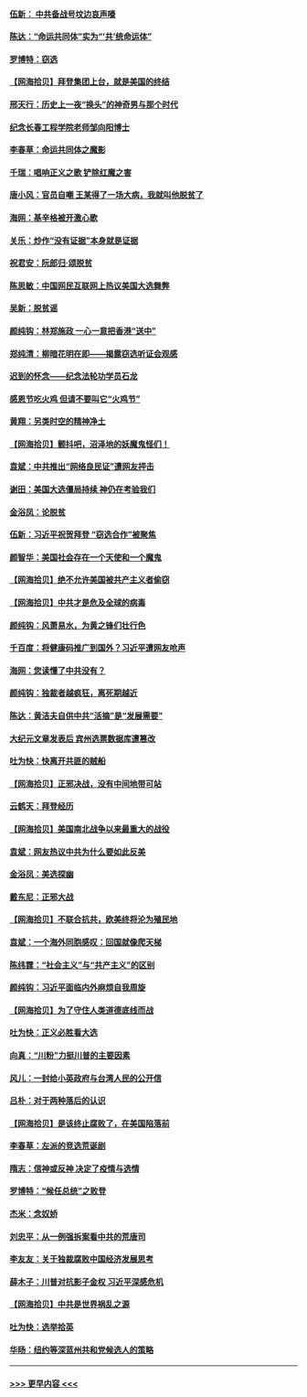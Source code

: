 #### [伍新： 中共备战号坟边哀声嚎](../pages/nsc993/n12593086.md?t=12031851) 
#### [陈达：“命运共同体”实为“‘共’统命运体”](../pages/nsc993/n12590865.md?t=12031851) 
#### [罗博特：窃选](../pages/nsc993/n12590619.md?t=12031851) 
#### [【网海拾贝】拜登集团上台，就是美国的终结](../pages/nsc993/n12589725.md?t=12031851) 
#### [邢天行：历史上一夜“换头”的神奇男与那个时代](../pages/nsc993/n12589424.md?t=12031851) 
#### [纪念长春工程学院老师邹向阳博士](../pages/nsc993/n12585390.md?t=12031851) 
#### [李春草：命运共同体之魔影](../pages/nsc993/n12585026.md?t=12031851) 
#### [千瑞：唱响正义之歌 铲除红魔之害](../pages/nsc993/n12585002.md?t=12031851) 
#### [唐小风：官员自嘲 王某得了一场大病，我就叫他脱贫了](../pages/nsc993/n12584981.md?t=12031851) 
#### [海网：基辛格被开激心歌](../pages/nsc993/n12584946.md?t=12031851) 
#### [关乐：炒作“没有证据”本身就是证据](../pages/nsc993/n12583146.md?t=12031851) 
#### [祝君安：阮郎归‧颂脱贫](../pages/nsc993/n12583119.md?t=12031851) 
#### [陈思敏：中国网民互联网上热议美国大选舞弊](../pages/nsc993/n12582845.md?t=12031851) 
#### [吴新：脱贫谣](../pages/nsc993/n12580839.md?t=12031851) 
#### [颜纯钩：林郑施政 一心一意把香港“送中”](../pages/nsc993/n12580805.md?t=12031851) 
#### [郑纯清：柳暗花明在即——揭露窃选听证会观感](../pages/nsc993/n12580795.md?t=12031851) 
#### [迟到的怀念——纪念法轮功学员石龙](../pages/nsc993/n12580245.md?t=12031851) 
#### [感恩节吃火鸡  但请不要叫它“火鸡节”](../pages/nsc993/n12580252.md?t=12031851) 
#### [黄翔：另类时空的精神净土](../pages/nsc993/n12578638.md?t=12031851) 
#### [【网海拾贝】颤抖吧，沼泽地的妖魔鬼怪们！](../pages/nsc993/n12578552.md?t=12031851) 
#### [袁斌：中共推出“网络良民证”遭网友抨击](../pages/nsc993/n12578511.md?t=12031851) 
#### [谢田：美国大选僵局持续 神仍在考验我们](../pages/nsc993/n12577432.md?t=12031851) 
#### [金浴凤：论脱贫](../pages/nsc993/n12576386.md?t=12031851) 
#### [伍新：习近平祝贺拜登 “窃选合作”被聚焦](../pages/nsc993/n12576358.md?t=12031851) 
#### [颜智华：美国社会存在一个天使和一个魔鬼](../pages/nsc993/n12574299.md?t=12031851) 
#### [【网海拾贝】绝不允许美国被共产主义者偷窃](../pages/nsc993/n12573396.md?t=12031851) 
#### [【网海拾贝】中共才是危及全球的病毒](../pages/nsc993/n12571204.md?t=12031851) 
#### [颜纯钩：风萧易水，为黄之锋们壮行色](../pages/nsc993/n12571487.md?t=12031851) 
#### [千百度：将健康码推广到国外？习近平遭网友呛声](../pages/nsc993/n12570808.md?t=12031851) 
#### [海网：您读懂了中共没有？](../pages/nsc993/n12570487.md?t=12031851) 
#### [颜纯钩：独裁者越疯狂，离死期越近](../pages/nsc993/n12569055.md?t=12031851) 
#### [陈达：黄洁夫自供中共“活摘”是“发展需要”](../pages/nsc993/n12568541.md?t=12031851) 
#### [大纪元文章发表后 宾州选票数据库遭篡改](../pages/nsc993/n12568105.md?t=12031851) 
#### [吐为快：快离开共匪的贼船](../pages/nsc993/n12568462.md?t=12031851) 
#### [【网海拾贝】正邪决战，没有中间地带可站](../pages/nsc993/n12568439.md?t=12031851) 
#### [云鹤天：拜登经历](../pages/nsc993/n12567294.md?t=12031851) 
#### [【网海拾贝】美国南北战争以来最重大的战役](../pages/nsc993/n12567247.md?t=12031851) 
#### [袁斌：网友热议中共为什么要如此反美](../pages/nsc993/n12567162.md?t=12031851) 
#### [金浴凤：美选探幽](../pages/nsc993/n12567147.md?t=12031851) 
#### [戴东尼：正邪大战](../pages/nsc993/n12567033.md?t=12031851) 
#### [【网海拾贝】不联合抗共，欧美终将沦为殖民地](../pages/nsc993/n12565068.md?t=12031851) 
#### [袁斌：一个海外同胞感叹：回国就像爬天梯](../pages/nsc993/n12564986.md?t=12031851) 
#### [陈纬霆：“社会主义”与“共产主义”的区别](../pages/nsc993/n12562417.md?t=12031851) 
#### [颜纯钩：习近平面临内外麻烦自我周旋](../pages/nsc993/n12563356.md?t=12031851) 
#### [【网海拾贝】为了守住人类道德底线而战](../pages/nsc993/n12562542.md?t=12031851) 
#### [吐为快：正义必胜看大选](../pages/nsc993/n12561967.md?t=12031851) 
#### [向真：“川粉”力挺川普的主要因素](../pages/nsc993/n12560774.md?t=12031851) 
#### [风儿：一封给小英政府与台湾人民的公开信](../pages/nsc993/n12560581.md?t=12031851) 
#### [吕朴：对于两种落后的认识](../pages/nsc993/n12560492.md?t=12031851) 
#### [【网海拾贝】是该终止腐败了，在美国陷落前](../pages/nsc993/n12559936.md?t=12031851) 
#### [李春草：左派的竞选荒诞剧](../pages/nsc993/n12558380.md?t=12031851) 
#### [隋志：信神或反神 决定了疫情与选情](../pages/nsc993/n12558255.md?t=12031851) 
#### [罗博特：“候任总统”之败登](../pages/nsc993/n12558189.md?t=12031851) 
#### [杰米：念奴娇](../pages/nsc993/n12558174.md?t=12031851) 
#### [刘忠平：从一例强拆案看中共的荒唐司](../pages/nsc993/n12558036.md?t=12031851) 
#### [李友友：关于独裁腐败中国经济发展思考](../pages/nsc993/n12558004.md?t=12031851) 
#### [薛木子：川普对抗影子金权 习近平深感危机](../pages/nsc993/n12557342.md?t=12031851) 
#### [【网海拾贝】中共是世界祸乱之源](../pages/nsc993/n12555353.md?t=12031851) 
#### [吐为快：选举拾英](../pages/nsc993/n12555041.md?t=12031851) 
#### [华旸：纽约等深蓝州共和党候选人的策略](../pages/nsc993/n12554309.md?t=12031851) 

----
#### [ >>> 更早内容 <<< ](../indexes/nsc993-earlier.md)
